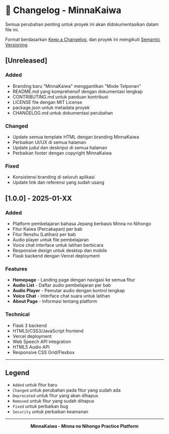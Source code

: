 # 📝 Changelog - MinnaKaiwa

Semua perubahan penting untuk proyek ini akan didokumentasikan dalam file ini.

Format berdasarkan [Keep a Changelog](https://keepachangelog.com/en/1.0.0/),
dan proyek ini mengikuti [Semantic Versioning](https://semver.org/spec/v2.0.0.html).

## [Unreleased]

### Added
- Branding baru "MinnaKaiwa" menggantikan "Mode Telponan"
- README.md yang komprehensif dengan dokumentasi lengkap
- CONTRIBUTING.md untuk panduan kontribusi
- LICENSE file dengan MIT License
- package.json untuk metadata proyek
- CHANGELOG.md untuk dokumentasi perubahan

### Changed
- Update semua template HTML dengan branding MinnaKaiwa
- Perbaikan UI/UX di semua halaman
- Update judul dan deskripsi di semua halaman
- Perbaikan footer dengan copyright MinnaKaiwa

### Fixed
- Konsistensi branding di seluruh aplikasi
- Update link dan referensi yang sudah usang

## [1.0.0] - 2025-01-XX

### Added
- Platform pembelajaran bahasa Jepang berbasis Minna no Nihongo
- Fitur Kaiwa (Percakapan) per bab
- Fitur Renshu (Latihan) per bab
- Audio player untuk file pembelajaran
- Voice chat interface untuk latihan berbicara
- Responsive design untuk desktop dan mobile
- Flask backend dengan Vercel deployment

### Features
- **Homepage** - Landing page dengan navigasi ke semua fitur
- **Audio List** - Daftar audio pembelajaran per bab
- **Audio Player** - Pemutar audio dengan kontrol lengkap
- **Voice Chat** - Interface chat suara untuk latihan
- **About Page** - Informasi tentang platform

### Technical
- Flask 3 backend
- HTML5/CSS3/JavaScript frontend
- Vercel deployment
- Web Speech API integration
- HTML5 Audio API
- Responsive CSS Grid/Flexbox

---

## Legend

- `Added` untuk fitur baru
- `Changed` untuk perubahan pada fitur yang sudah ada
- `Deprecated` untuk fitur yang akan dihapus
- `Removed` untuk fitur yang sudah dihapus
- `Fixed` untuk perbaikan bug
- `Security` untuk perbaikan keamanan

---

<div align="center">
  <p><strong>MinnaKaiwa - Minna no Nihongo Practice Platform</strong></p>
</div> 